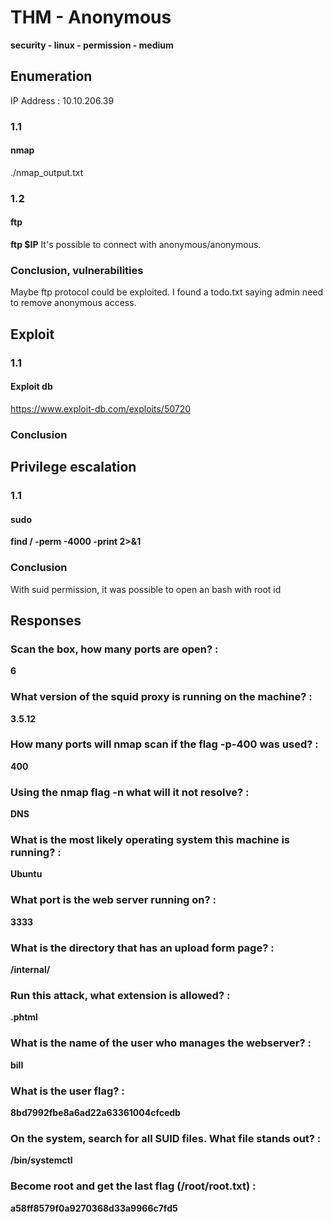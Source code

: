 # THM - Anonymous
**security - linux - permission - medium**

## Enumeration
IP Address : 10.10.206.39
### 1.1 
#### nmap
./nmap_output.txt
### 1.2 
#### ftp
**ftp $IP** 
It's possible to connect with anonymous/anonymous.
### Conclusion, vulnerabilities
Maybe ftp protocol could be exploited. I found a todo.txt saying admin need to remove anonymous access.  
## Exploit
### 1.1
#### Exploit db
https://www.exploit-db.com/exploits/50720

### Conclusion

## Privilege escalation
### 1.1
#### sudo
**find / -perm -4000 -print 2>&1**

### Conclusion
With suid permission, it was possible to open an bash with root id
## Responses
### Scan the box, how many ports are open? : 
**6**
### What version of the squid proxy is running on the machine? : 
**3.5.12**
### How many ports will nmap scan if the flag -p-400 was used? : 
**400**
### Using the nmap flag -n what will it not resolve? : 
**DNS**
### What is the most likely operating system this machine is running? : 
**Ubuntu**
### What port is the web server running on? : 
**3333**
### What is the directory that has an upload form page? : 
**/internal/**
### Run this attack, what extension is allowed? : 
**.phtml**
### What is the name of the user who manages the webserver? : 
**bill**
### What is the user flag? : 
**8bd7992fbe8a6ad22a63361004cfcedb**
### On the system, search for all SUID files. What file stands out? : 
**/bin/systemctl**
### Become root and get the last flag (/root/root.txt) : 
**a58ff8579f0a9270368d33a9966c7fd5**

